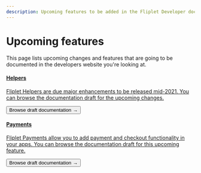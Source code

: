 ```yaml
---
description: Upcoming features to be added in the Fliplet Developer documentation.
---
```


# Upcoming features

This page lists upcoming changes and features that are going to be documented in the developers website you're looking at.

<section class="blocks alt">
  <a class="bl two" href="/API/helpers/overview.html">
    <div>
      <span class="pin"><i class="fa fa-file-alt"></i></span>
      <h4>Helpers</h4>
      <p>Fliplet Helpers are due major enhancements to be released mid-2021. You can browse the documentation draft for the upcoming changes.</p>
      <button>Browse draft documentation &rarr;</button>
    </div>
  </a>
  <a class="bl two" href="/API/fliplet-payments.html">
    <div>
      <span class="pin"><i class="fa fa-file-alt"></i></span>
      <h4>Payments</h4>
      <p>Fliplet Payments allow you to add payment and checkout functionality in your apps. You can browse the documentation draft for this upcoming feature.</p>
      <button>Browse draft documentation &rarr;</button>
    </div>
  </a>
</section>